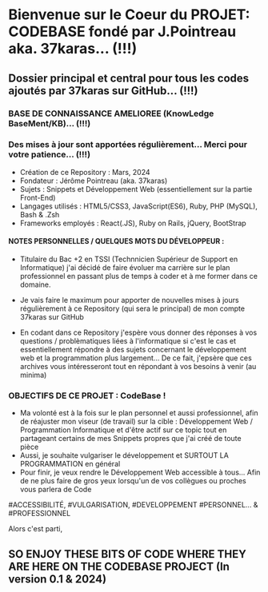 # Bienvenue sur le Coeur du PROJET: CODEBASE fondé par J.Pointreau aka. 37karas... (!!!)

## Dossier principal et central pour tous les codes ajoutés par 37karas sur GitHub... (!!!)

### BASE DE CONNAISSANCE AMELIOREE (KnowLedge BaseMent/KB)... (!!!)

### Des mises à jour sont apportées régulièrement... Merci pour votre patience... (!!!)

- Création de ce Repository : Mars, 2024
- Fondateur : Jérôme Pointreau (aka. 37karas)
- Sujets : Snippets et Développement Web (essentiellement sur la partie Front-End)
- Langages utilisés : HTML5/CSS3, JavaScript(ES6), Ruby, PHP (MySQL), Bash & .Zsh
- Frameworks employés : React(.JS), Ruby on Rails, jQuery, BootStrap

#### NOTES PERSONNELLES / QUELQUES MOTS DU DÉVELOPPEUR :

- Titulaire du Bac +2 en TSSI (Technnicien Supérieur de Support en Informatique) j'ai décidé de faire évoluer ma carrière sur le plan professionnel en passant plus de temps à coder et à me former dans ce domaine.
- Je vais faire le maximum pour apporter de nouvelles mises à jours régulièrement à ce Repository (qui sera le principal) de mon compte 37karas sur GitHub

- En codant dans ce Repository j'espère vous donner des réponses à vos questions / problèmatiques liées à l'informatique si c'est le cas et essentiellement répondre à des sujets concernant le développement web et la programmation plus largement... De ce fait, j'epsère que ces archives vous intéresseront tout en répondant à vos besoins à venir (au minima)

### OBJECTIFS DE CE PROJET : CodeBase !

- Ma volonté est à la fois sur le plan personnel et aussi professionnel, afin de réajuster mon viseur (de travail) sur la cible : Développement Web / Programmation Informatique et d'être actif sur ce topic tout en partageant certains de mes Snippets propres que j'ai créé de toute pièce
- Aussi, je souhaite vulgariser le développement et SURTOUT LA PROGRAMMATION en général
- Pour finir, je veux rendre le Développement Web accessible à tous... Afin de ne plus faire de gros yeux lorsqu'un de vos collègues ou proches vous parlera de Code

#ACCESSIBILITÉ, #VULGARISATION, #DEVELOPPEMENT #PERSONNEL... & #PROFESSIONNEL

Alors c'est parti, 
## SO ENJOY THESE BITS OF CODE WHERE THEY ARE HERE ON THE CODEBASE PROJECT (In version 0.1 & 2024)